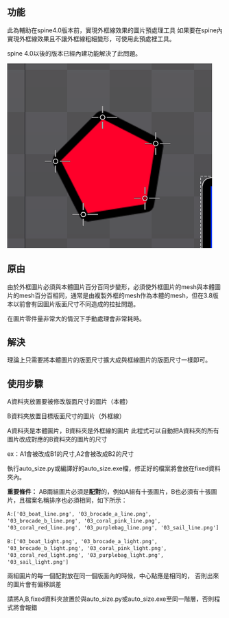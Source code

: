 ## 功能

此為輔助在spine4.0版本前，實現外框線效果的圖片預處理工具
如果要在spine內實現外框線效果且不讓外框線粗細變形，可使用此預處裡工具。

spine 4.0以後的版本已經內建功能解決了此問題。

![說明](https://github.com/Ryumo0205/auto_size/blob/main/spine_sample/sample.gif?raw=true)

## 原由

由於外框圖片必須與本體圖片百分百同步變形，必須使外框圖片的mesh與本體圖片的mesh百分百相同，通常是由複製外框的mesh作為本體的mesh，但在3.8版本以前會有因圖片版面尺寸不同造成的拉扯問題。

在圖片零件量非常大的情況下手動處理會非常耗時。

## 解決

理論上只需要將本體圖片的版面尺寸擴大成與框線圖片的版面尺寸一樣即可。

## 使用步驟

A資料夾放置要被修改版面尺寸的圖片（本體）

B資料夾放置目標版面尺寸的圖片（外框線）

A資料夾是本體圖片，B資料夾是外框線的圖片
此程式可以自動把A資料夾的所有圖片改成對應的B資料夾的圖片的尺寸

ex：A1會被改成B1的尺寸,A2會被改成B2的尺寸

執行auto_size.py或編譯好的auto_size.exe檔，修正好的檔案將會放在fixed資料夾內。

**重要條件：**
AB兩組圖片必須是**配對**的，例如A組有十張圖片，B也必須有十張圖片，且檔案名稱排序也必須相同，如下所示：

```
A:['03_boat_line.png', '03_brocade_a_line.png', '03_brocade_b_line.png', '03_coral_pink_line.png', '03_coral_red_line.png', '03_purplebag_line.png', '03_sail_line.png']

B:['03_boat_light.png', '03_brocade_a_light.png', '03_brocade_b_light.png', '03_coral_pink_light.png', '03_coral_red_light.png', '03_purplebag_light.png', '03_sail_light.png']
```
兩組圖片的每一個配對放在同一個版面內的時候，中心點應是相同的，
否則出來的圖片會有偏移誤差

請將A,B,fixed資料夾放置於與auto_size.py或auto_size.exe至同一階層，否則程式將會報錯
